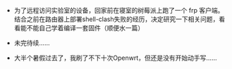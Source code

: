 * 为了远程访问实验室的设备，回家前在寝室的树莓派上跑了一个 frp 客户端。结合之前在路由器上部署shell-clash失败的经历，决定研究一下相关问题，看看能不能自己学着编译一套固件（顺便水一篇）
* 未完待续……

* 大半个暑假过去了，我刷了不下十次Openwrt，但还是没有开始动手写……